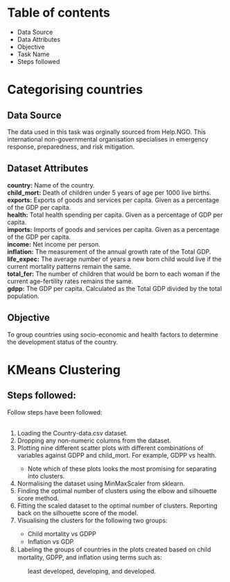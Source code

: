 <h1>Table of contents</h1>
<ul>
<li>Data Source</li>
<li>Data Attributes</li>
<li>Objective</li>
<li>Task Name</li>
<li>Steps followed</li>
  </ul>
<h1>Categorising countries</h1>
<h2>Data Source</h2>
The data used in this task was orginally sourced from Help.NGO. This international non-governmental organisation specialises in emergency response, preparedness, and risk mitigation.

<h2>Dataset Attributes</h2>
<b>country:</b> Name of the country.<br>
<b>child_mort:</b> Death of children under 5 years of age per 1000 live births.<br>
<b>exports:</b> Exports of goods and services per capita. Given as a percentage of the GDP per capita.<br>
<b>health:</b> Total health spending per capita. Given as a percentage of GDP per capita.<br>
<b>imports:</b> Imports of goods and services per capita. Given as a percentage of the GDP per capita.<br>
<b>income:</b> Net income per person.<br>
<b>inflation:</b> The measurement of the annual growth rate of the Total GDP.<br>
<b>life_expec:</b> The average number of years a new born child would live if the current mortality patterns remain the same.<br>
<b>total_fer:</b> The number of children that would be born to each woman if the current age-fertility rates remains the same.<br>
<b>gdpp:</b> The GDP per capita. Calculated as the Total GDP divided by the total population.<br>
<h2>Objective</h2>
To group countries using socio-economic and health factors to determine the development status of the country.

<h1>KMeans Clustering</h1>
<h2>Steps followed:</h2>
Follow steps have been followed: <br><br>

<ol>
<li>Loading the Country-data.csv dataset. </li>
<li>Dropping any non-numeric columns from the dataset. </li>
<li>Plotting nine different scatter plots with different combinations of variables against GDPP and child_mort. For example, GDPP vs health. </li>
  <ul>
  <li>Note which of these plots looks the most promising for separating into clusters.</li>
  </ul>
<li>Normalising the dataset using MinMaxScaler from sklearn. </li>
<li>Finding the optimal number of clusters using the elbow and silhouette score method. </li>
<li>Fitting the scaled dataset to the optimal number of clusters. Reporting back on the silhouette score of the model. </li>
<li>Visualising the clusters for the following two groups:  </li>
     <ul>
  	<li>Child mortality vs GDPP</li> 
  	<li>Inﬂation vs GDP</li>
     </ul>
<li>Labeling the groups of countries in the plots created based on child mortality, GDPP, and inﬂation using terms such as: </li>
  <ul>least developed, developing, and developed.</ul>
</ul>
